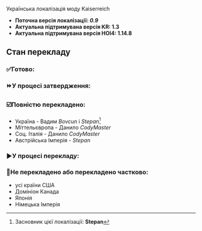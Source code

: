 Українська локалізація моду Kaiserreich 
- **Поточна версія локалізації: *0.9***
- **Актуальна підтримувана версія KR: 1.3**
- **Актуальна підтримувана версія HOI4: 1.14.8**

## Стан перекладу
### :white_check_mark:Готово:

### :fast_forward:У процесі затвердження:

### :ballot_box_with_check:Повністю перекладено:
- Україна - Вадим *Bovcun* і *Stepan*[^1]
- Міттельєвропа - Данило *CodyMaster*
- Соц. Італія - Данило *CodyMaster*
- Австрійська Імперія - *Stepan*

### :arrow_forward:У процесі перекладу:

### :name_badge:Не перекладено або перекладено частково:
- усі країни США
- Домініон Канада
- Японія
- Німецька Імперія

[^1]:Засновник цієї локалізації: **Stepan**
